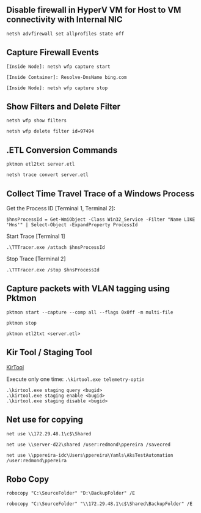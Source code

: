 ## Disable firewall in HyperV VM for Host to VM connectivity with Internal NIC ##
```
netsh advfirewall set allprofiles state off
```

## Capture Firewall Events ##
```
[Inside Node]: netsh wfp capture start

[Inside Container]: Resolve-DnsName bing.com

[Inside Node]: netsh wfp capture stop
```

## Show Filters and Delete Filter ##
```
netsh wfp show filters

netsh wfp delete filter id=97494
```

## .ETL Conversion Commands ##
```
pktmon etl2txt server.etl

netsh trace convert server.etl
```

## Collect Time Travel Trace of a Windows Process ##

Get the Process ID [Terminal 1, Terminal 2]:
```
$hnsProcessId = Get-WmiObject -Class Win32_Service -Filter "Name LIKE 'Hns'" | Select-Object -ExpandProperty ProcessId
```

Start Trace [Terminal 1]
```
.\TTTracer.exe /attach $hnsProcessId
```

Stop Trace [Terminal 2]
```
.\TTTracer.exe /stop $hnsProcessId
```

## Capture packets with VLAN tagging using Pktmon  ##
```
pktmon start --capture --comp all --flags 0x0ff -m multi-file

pktmon stop

pktmon etl2txt <server.etl>
```

## Kir Tool / Staging Tool ##

[KirTool](https://www.osgwiki.com/wiki/WSD_Wiki-KIRTool)

Execute only one time: `.\kirtool.exe telemetry-optin`

```
.\kirtool.exe staging query <bugid>
.\kirtool.exe staging enable <bugid>
.\kirtool.exe staging disable <bugid>
```

## Net use for copying ##
```
net use \\172.29.48.1\c$\Shared

net use \\server-d22\shared /user:redmond\ppereira /savecred

net use \\ppereira-idc\Users\ppereira\Yamls\AksTestAutomation /user:redmond\ppereira
```

## Robo Copy ##
```
robocopy "C:\SourceFolder" "D:\BackupFolder" /E

robocopy "C:\SourceFolder" "\\172.29.48.1\c$\Shared\BackupFolder" /E
```
